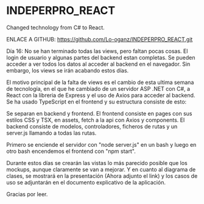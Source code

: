 # INDEPERPRO_REACT
Changed technology from C# to React.

ENLACE A GITHUB:
https://github.com/Lo-oganz/INDEPERPRO_REACT.git

Día 16:
No se han terminado todas las views, pero faltan pocas cosas. El login de usuario y algunas partes del backend estan completas. Se pueden acceder a ver todos los datos al acceder al backend en el navegador.
Sin embargo, los views se irán acabando estos días.

El motivo principal de la falta de views es el cambio de esta ultima semana de tecnología, en el que he cambiado de un servidor ASP .NET con C#, a React con la libreria de Express y el uso de Axios para acceder al backend. Se ha usado TypeScript en el frontend y su estructura consiste de esto:

Se separan en backend y frontend. El frontend consiste en pages con sus estilos CSS y TSX, en assets, fetch a la api con Axios y components. El backend consiste de modelos, controladores, ficheros de rutas y un server.js llamando a todas las rutas.

Primero se enciende el servidor con "node server.js" en un bash y luego en otro bash encendemos el frontend con "npm start".

Durante estos días se crearán las vistas lo más parecido posible que los mockups, aunque claramente se van a mejorar. Y en cuanto al diagrama de clases, se mostrará en la presentación (Ahora adjunto el link) y los casos de uso se adjuntarán en el documento explicativo de la aplicación. 

Gracias por leer.